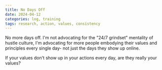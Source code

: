 ```yaml
---
title: No Days Off
date: 2024-04-12
categories: log, training
tags: research, action, values, consistency
---
```


No more days off. I'm not advocating for the "24/7 grindset" mentality of hustle culture, I'm advocating for more people embodying their values and principles every single day- not just the days they show up online.

If your values don't show up in your actions every day, are they really your values?
